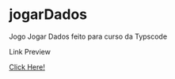# jogarDados
Jogo Jogar Dados feito para curso da Typscode 

Link Preview

<a href="luanalmeida18-jogardados.netlify.app">Click Here!</a>
